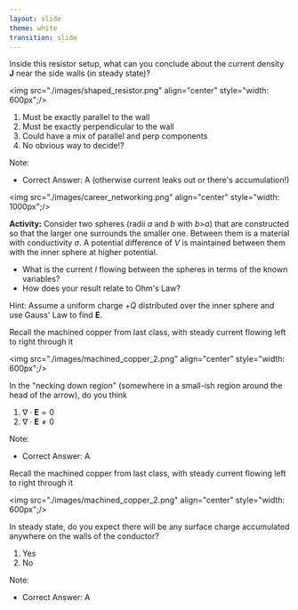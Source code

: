 ```yaml
---
layout: slide
theme: white
transition: slide
---
```


<section data-markdown>

Inside this resistor setup, what can you conclude about the current density $\mathbf{J}$ near the side walls (in steady state)?

<img src="./images/shaped_resistor.png" align="center" style="width: 600px";/>


1. Must be exactly parallel to the wall
2. Must be exactly perpendicular to the wall
3. Could have a mix of parallel and perp components
4. No obvious way to decide!?

Note:
* Correct Answer: A (otherwise current leaks out or there's accumulation!)

</section>

<section data-markdown>

<img src="./images/career_networking.png" align="center" style="width: 1000px";/>


</section>

<section data-markdown>

**Activity:** Consider two spheres (radii $a$ and $b$ with $b$>$a$) that are constructed so that the larger one surrounds the smaller one. Between them is a material with conductivity $\sigma$. A potential difference of $V$ is maintained between them with the inner sphere at higher potential.

* What is the current $I$ flowing between the spheres in terms of the known variables?
* How does your result relate to Ohm's Law?

Hint: Assume a uniform charge $+Q$ distributed over the inner sphere and use Gauss' Law to find $\mathbf{E}$.

</section>


<section data-markdown>

Recall the machined copper from last class, with steady current flowing left to right through it

<img src="./images/machined_copper_2.png" align="center" style="width: 600px";/>

In the "necking down region" (somewhere in a small-ish region around the head of the arrow), do you think

1. $\nabla \cdot \mathbf{E} = 0$
2. $\nabla \cdot \mathbf{E} \neq 0$

Note:
* Correct Answer: A

</section>

<section data-markdown>

Recall the machined copper from last class, with steady current flowing left to right through it

<img src="./images/machined_copper_2.png" align="center" style="width: 600px";/>

In steady state, do you expect there will be any surface charge accumulated anywhere on the walls of the conductor?

1. Yes
2. No

Note:
* Correct Answer: A

</section>
